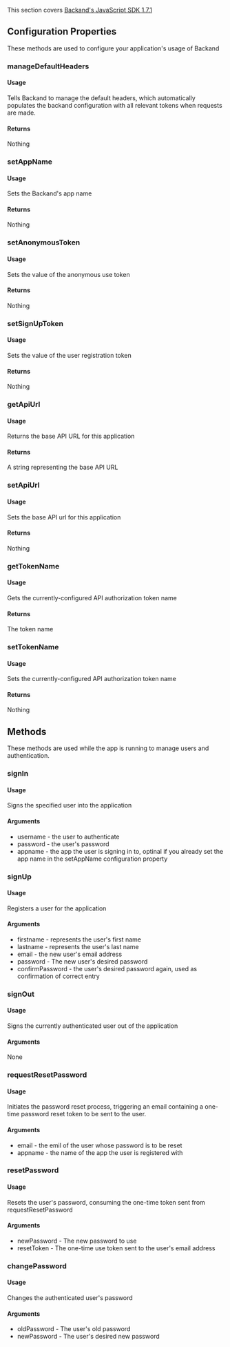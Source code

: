 This section covers [Backand's JavaScript SDK 1.7.1](https://github.com/backand/angularbknd-sdk)

## Configuration Properties

These methods are used to configure your application's usage of Backand

### manageDefaultHeaders
#### Usage
Tells Backand to manage the default headers, which automatically populates the backand configuration with all relevant tokens when requests are made. 
#### Returns
Nothing

### setAppName
#### Usage
Sets the Backand's app name
#### Returns
Nothing

### setAnonymousToken
#### Usage
Sets the value of the anonymous use token
#### Returns
Nothing

### setSignUpToken
#### Usage
Sets the value of the user registration token
#### Returns
Nothing

### getApiUrl
#### Usage
Returns the base API URL for this application
#### Returns
A string representing the base API URL

### setApiUrl
#### Usage
Sets the base API url for this application
#### Returns
Nothing

### getTokenName
#### Usage
Gets the currently-configured API authorization token name
#### Returns
The token name

### setTokenName
#### Usage
Sets the currently-configured API authorization token name
#### Returns
Nothing

## Methods

These methods are used while the app is running to manage users and authentication.

### signIn
#### Usage
Signs the specified user into the application
#### Arguments
* username - the user to authenticate
* password - the user's password
* appname - the app the user is signing in to, optinal if you already set the app name in the setAppName configuration property

### signUp
#### Usage
Registers a user for the application
#### Arguments
* firstname - represents the user's first name
* lastname - represents the user's last name
* email - the new user's email address
* password - The new user's desired password
* confirmPassword - the user's desired password again, used as confirmation of correct entry

### signOut
#### Usage
Signs the currently authenticated user out of the application
#### Arguments
None

### requestResetPassword
#### Usage
Initiates the password reset process, triggering an email containing a one-time password reset token to be sent to the user.
#### Arguments
* email - the emil of the user whose password is to be reset
* appname - the name of the app the user is registered with

### resetPassword
#### Usage
Resets the user's password, consuming the one-time token sent from requestResetPassword
#### Arguments 
* newPassword - The new password to use
* resetToken - The one-time use token sent to the user's email address

### changePassword
#### Usage
Changes the authenticated user's password
#### Arguments
* oldPassword - The user's old password
* newPassword - The user's desired new password
